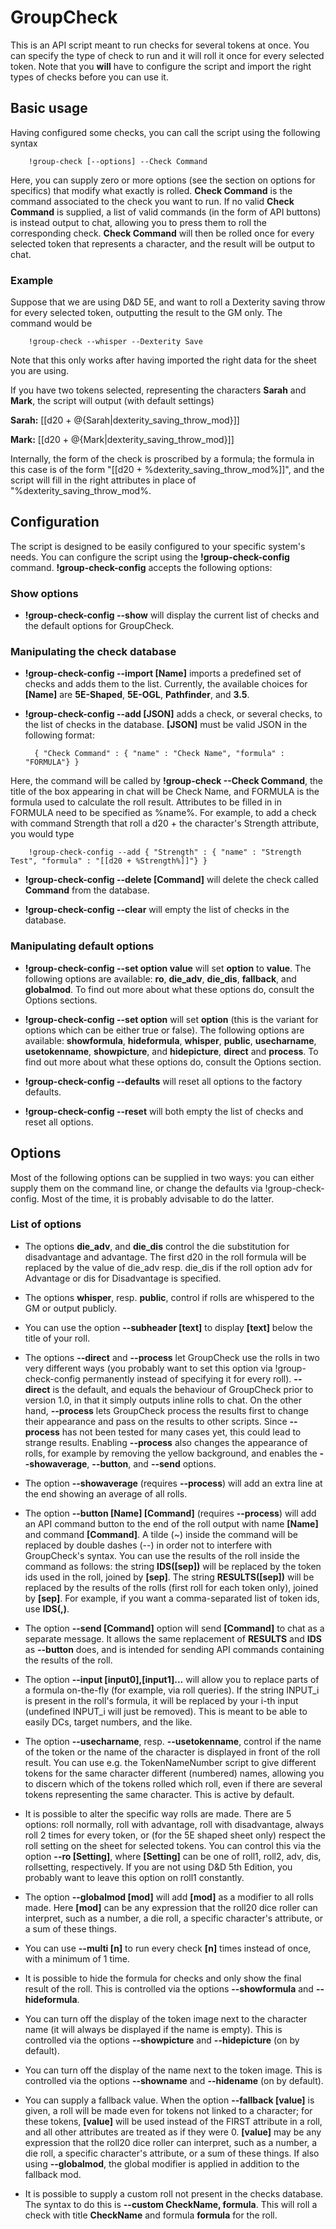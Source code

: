 # GroupCheck
This is an API script meant to run checks for several tokens at once. You can specify the type of check to run and it will roll it once for every selected token. Note that you **will** have to configure the script and import the right types of checks before you can use it.

## Basic usage
Having configured some checks, you can call the script using the following syntax

		!group-check [--options] --Check Command

Here, you can supply zero or more options (see the section on options for specifics) that modify what exactly is rolled. **Check Command** is the command associated to the check you want to run. If no valid **Check Command** is supplied, a list of valid commands (in the form of API buttons) is instead output to chat, allowing you to press them to roll the corresponding check.
**Check Command** will then be rolled once for every selected token that represents a character, and the result will be output to chat.

### Example
Suppose that we are using D&D 5E, and want to roll a Dexterity saving throw for every selected token, outputting the result to the GM only. The command would be

		!group-check --whisper --Dexterity Save
Note that this only works after having imported the right data for the sheet you are using.

If you have two tokens selected, representing the characters **Sarah** and **Mark**, the script will output (with default settings)

**Sarah:** [[d20 + @{Sarah|dexterity\_saving\_throw\_mod}]]

**Mark:** [[d20 + @{Mark|dexterity\_saving\_throw\_mod}]]

Internally, the form of the check is proscribed by a formula; the formula in this case is of the form "[[d20 + %dexterity\_saving\_throw\_mod%]]", and the script will fill in the right attributes in place of "%dexterity\_saving\_throw\_mod%.

## Configuration
The script is designed to be easily configured to your specific system's needs. You can configure the script using the **!group-check-config** command. **!group-check-config** accepts the following options:

### Show options

* **!group-check-config --show** will display the current list of checks and the default options for GroupCheck.

### Manipulating the check database
* **!group-check-config --import [Name]** imports a predefined set of checks and adds them to the list. Currently, the available choices for **[Name]** are **5E-Shaped**, **5E-OGL**, **Pathfinder**, and **3.5**.

* **!group-check-config --add [JSON]**  adds a check, or several checks, to the list of checks in the database. **[JSON]** must be valid JSON in the following format:

		{ "Check Command" : { "name" : "Check Name", "formula" : "FORMULA"} }
Here, the command will be called by **!group-check --Check Command**, the title of the box appearing in chat will be Check Name, and FORMULA is the formula used to calculate the roll result. Attributes to be filled in in FORMULA need to be specified as %name%. For example, to add a check with command Strength that roll a d20 + the character's Strength attribute, you would type

		!group-check-config --add { "Strength" : { "name" : "Strength Test", "formula" : "[[d20 + %Strength%]]"} }

* **!group-check-config --delete [Command]** will delete the check called **Command** from the database.

* **!group-check-config --clear** will empty the list of checks in the database.

### Manipulating default options

* **!group-check-config --set option value** will set **option** to **value**. The following options are available: **ro**, **die_adv**, **die_dis**, **fallback**, and **globalmod**. To find out more about what these options do, consult the Options sections.

* **!group-check-config --set option** will set **option** (this is the variant for options which can be either true or false). The following options are available: **showformula**, **hideformula**, **whisper**, **public**, **usecharname**, **usetokenname**, **showpicture**, and **hidepicture**, **direct** and **process**. To find out more about what these options do, consult the Options section.

* **!group-check-config --defaults** will reset all options to the factory defaults.

* **!group-check-config --reset** will both empty the list of checks and reset all options.

## Options
Most of the following options can be supplied in two ways: you can either supply them on the command line, or change the defaults via !group-check-config. Most of the time, it is probably advisable to do the latter.

### List of options

* The options **die_adv**, and **die_dis** control the die substitution for disadvantage and advantage. The first d20 in the roll formula will be replaced by the value of die\_adv resp. die\_dis if the roll option adv for Advantage or dis for Disadvantage is specified.

* The options **whisper**, resp. **public**, control if rolls are whispered to the GM or output publicly.

* You can use the option **--subheader [text]** to display **[text]** below the title of your roll.

* The options **--direct** and **--process** let GroupCheck use the rolls in two very different ways (you probably want to set this option via !group-check-config permanently instead of specifying it for every roll). **--direct** is the default, and equals the behaviour of GroupCheck prior to version 1.0, in that it simply outputs inline rolls to chat. On the other hand, **--process** lets GroupCheck process the results first to change their appearance and pass on the results to other scripts. Since **--process** has not been tested for many cases yet, this could lead to strange results. Enabling **--process** also changes the appearance of rolls, for example by removing the yellow background, and enables the **--showaverage**, **--button**, and **--send** options.

* The option **--showaverage** (requires **--process**) will add an extra line at the end showing an average of all rolls.

* The option **--button [Name] [Command]** (requires **--process**) will add an API command button to the end of the roll output with name **[Name]** and command **[Command]**. A tilde (~) inside the command will be replaced by double dashes (--) in order not to interfere with GroupCheck's syntax. You can use the results of the roll inside the command as follows: the string **IDS([sep])** will be replaced by the token ids used in the roll, joined by **[sep]**. The string **RESULTS([sep])** will be replaced by the results of the rolls (first roll for each token only), joined by **[sep]**. For example, if you want a comma-separated list of token ids, use **IDS(,)**.

* The option **--send [Command]** option will send **[Command]** to chat as a separate message. It allows the same replacement of **RESULTS** and **IDS** as **--button** does, and is intended for sending API commands containing the results of the roll.

* The option **--input [input0],[input1]...** will allow you to replace parts of a formula on-the-fly (for example, via roll queries). If the string INPUT_i is present in the roll's formula, it will be replaced by your i-th input (undefined INPUT\_i will just be removed). This is meant to be able to easily DCs, target numbers, and the like.

* The option **--usecharname**, resp. **--usetokenname**, control if the name of the token or the name of the character is displayed in front of the roll result. You can use e.g. the TokenNameNumber script to give different tokens for the same character different (numbered) names, allowing you to discern which of the tokens rolled which roll, even if there are several tokens representing the same character. This is active by default.

* It is possible to alter the specific way rolls are made. There are 5 options: roll normally, roll with advantage, roll with disadvantage, always roll 2 times for every token, or (for the 5E shaped sheet only) respect the roll setting on the sheet for selected tokens. You can control this via the option **--ro [Setting]**, where **[Setting]** can be one of roll1, roll2, adv, dis, rollsetting, respectively. If you are not using D&D 5th Edition, you probably want to leave this option on roll1 constantly.

* The option **--globalmod [mod]** will add **[mod]** as a modifier to all rolls made. Here **[mod]** can be any expression that the roll20 dice roller can interpret, such as a number, a die roll, a specific character's attribute, or a sum of these things.

* You can use **--multi [n]** to run every check **[n]** times instead of once, with a minimum of 1 time.

* It is possible to hide the formula for checks and only show the final result of the roll. This is controlled via the options **--showformula** and **--hideformula**.

* You can turn off the display of the token image next to the character name (it will always be displayed if the name is empty). This is controlled via the options **--showpicture** and **--hidepicture** (on by default).

* You can turn off the display of the name next to the token image. This is controlled via the options **--showname** and **--hidename** (on by default).

* You can supply a fallback value. When the option **--fallback [value]** is given, a roll will be made even for tokens not linked to a character; for these tokens, **[value]** will be used instead of the FIRST attribute in a roll, and all other attributes are treated as if they were 0. **[value]** may be any expression that the roll20 dice roller can interpret, such as a number, a die roll, a specific character's attribute, or a sum of these things. If also using **--globalmod**, the global modifier is applied in addition to the fallback mod.

* It is possible to supply a custom roll not present in the checks database. The syntax to do this is **--custom CheckName, formula**. This will roll a check with title **CheckName** and formula **formula** for the roll.
